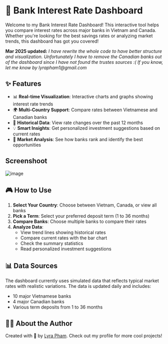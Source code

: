 # 🏦 Bank Interest Rate Dashboard

Welcome to my Bank Interest Rate Dashboard! This interactive tool helps you compare interest rates across major banks in Vietnam and Canada. Whether you're looking for the best savings rates or analyzing market trends, this dashboard has got you covered! 

**Mar 2025 updated:** _I have rewrite the whole code to have better structure and visualization. Unfortunately I have to remove the Canadian banks out of the dashboard since I have not found the trustes sources :( If you know, let me know by lyrapham1@gmail.com_
## ✨ Features

- 📊 **Real-time Visualization**: Interactive charts and graphs showing interest rate trends
- 🌍 **Multi-Country Support**: Compare rates between Vietnamese and Canadian banks
- 📅 **Historical Data**: View rate changes over the past 12 months
- 💡 **Smart Insights**: Get personalized investment suggestions based on current rates
- 🎯 **Market Analysis**: See how banks rank and identify the best opportunities

## Screenshoot

![image](https://github.com/user-attachments/assets/f51b3549-fc08-4fb0-98ca-4850ac53470b)


## 🎮 How to Use

1. **Select Your Country**: Choose between Vietnam, Canada, or view all banks
2. **Pick a Term**: Select your preferred deposit term (1 to 36 months)
3. **Compare Banks**: Choose multiple banks to compare their rates
4. **Analyze Data**: 
   - View trend lines showing historical rates
   - Compare current rates with the bar chart
   - Check the summary statistics
   - Read personalized investment suggestions

## 📊 Data Sources

The dashboard currently uses simulated data that reflects typical market rates with realistic variations. The data is updated daily and includes:
- 10 major Vietnamese banks
- 4 major Canadian banks
- Various term deposits from 1 to 36 months

## 👩‍💻 About the Author

Created with 💖 by [Lyra Pham](https://www.linkedin.com/in/lyrapham/). Check out my profile for more cool projects!
